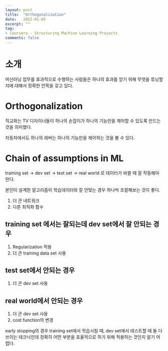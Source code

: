 ```yaml
---
layout: post
title:  "Orthogonalization"
date:   2022-01-05
excerpt: ""
tag:
- Coursera - Structuring Machine Learning Projects
comments: false
---
```






# 소개

머신러닝 업무를 효과적으로 수행하는 사람들은 하나의 효과를 얻기 위해 무엇을 튜닝할지에 대해서 정확한 안목을 갖고 있다.





# Orthogonalization

직교화는 TV 디자이너들이 하나의 손잡이가 하나의 기능만을 제어할 수 있도록 만드는 것을 의미했다.

자동차에서도 하나의 레버는 하나의 기능만을 제어하는 것을 볼 수 있다.





# Chain of assumptions in ML

training set -> dev set -> test set -> real world 로 데이터가 바뀔 때 잘 작동해야 한다.

본인이 설계한 알고리즘이 학습데이터와 잘 안맞는 경우 하나씩 조절해보는 것이 좋다.

1. 더 큰 네트워크
2. 다른 최적화 함수



## training set 에서는 잘되는데 dev set에서 잘 안되는 경우

1. Regularization 적용
2. 더 큰 training data set 사용



## test set에서 안되는 경우

1. 더 큰 dev set 사용



## real world에서 안되는 경우

1. 더 큰 dev set 사용
2. cost function의 변경



early stopping의 경우 training set에서 학습시킬 때, dev set에서 테스트할 때 둘 다 쓰이는 테크닉인데 정확히 어떤 부분을 효율적으로 하기 위해 적용하는 것인지 알기 어렵다.


